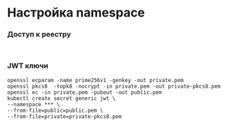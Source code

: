 # Настройка namespace

### Доступ к реестру

```shell


```

### JWT ключи

```shell
openssl ecparam -name prime256v1 -genkey -out private.pem
openssl pkcs8  -topk8 -nocrypt -in private.pem -out private-pkcs8.pem
openssl ec -in private.pem -pubout -out public.pem
kubectl create secret generic jwt \
--namespace *** \
--from-file=public=public.pem \
--from-file=private=private-pkcs8.pem